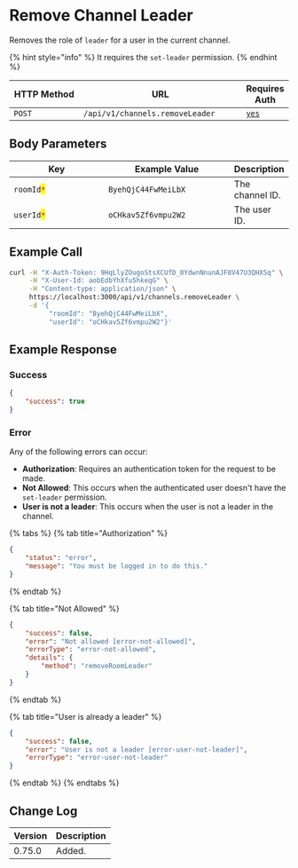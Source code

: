 # Remove Channel Leader

Removes the role of `leader` for a user in the current channel.

{% hint style="info" %}
It requires the `set-leader` permission.
{% endhint %}

<table><thead><tr><th width="163">HTTP Method</th><th width="320">URL</th><th>Requires Auth</th></tr></thead><tbody><tr><td><code>POST</code></td><td><code>/api/v1/channels.removeLeader</code></td><td><a href="../../authentication-endpoints/"><code>yes</code></a></td></tr></tbody></table>

## Body Parameters

<table><thead><tr><th width="191.33333333333331">Key</th><th width="238">Example Value</th><th>Description</th></tr></thead><tbody><tr><td><code>roomId</code><mark style="color:red;"><code>*</code></mark></td><td><code>ByehQjC44FwMeiLbX</code></td><td>The channel ID.</td></tr><tr><td><code>userId</code><mark style="color:red;"><code>*</code></mark></td><td><code>oCHkav5Zf6vmpu2W2</code></td><td>The user ID.</td></tr></tbody></table>

## Example Call

```bash
curl -H "X-Auth-Token: 9HqLlyZOugoStsXCUfD_0YdwnNnunAJF8V47U3QHXSq" \
     -H "X-User-Id: aobEdbYhXfu5hkeqG" \
     -H "Content-type: application/json" \
     https://localhost:3000/api/v1/channels.removeLeader \
     -d '{
          "roomId": "ByehQjC44FwMeiLbX", 
          "userId": "oCHkav5Zf6vmpu2W2"}'
```

## Example Response

### Success&#x20;

```json
{
    "success": true
}
```

### Error

Any of the following errors can occur:

* **Authorization**: Requires an authentication token for the request to be made.
* **Not Allowed**: This occurs when the authenticated user doesn't have the `set-leader` permission.
* **User is not a leader**: This occurs when the user is not a leader in the channel.

{% tabs %}
{% tab title="Authorization" %}
```json
{
    "status": "error",
    "message": "You must be logged in to do this."
}
```
{% endtab %}

{% tab title="Not Allowed" %}
```json
{
    "success": false,
    "error": "Not allowed [error-not-allowed]",
    "errorType": "error-not-allowed",
    "details": {
        "method": "removeRoomLeader"
    }
}
```
{% endtab %}

{% tab title="User is already a leader" %}
```json
{
    "success": false,
    "error": "User is not a leader [error-user-not-leader]",
    "errorType": "error-user-not-leader"
}
```
{% endtab %}
{% endtabs %}

## Change Log

| Version | Description |
| ------- | ----------- |
| 0.75.0  | Added.      |
